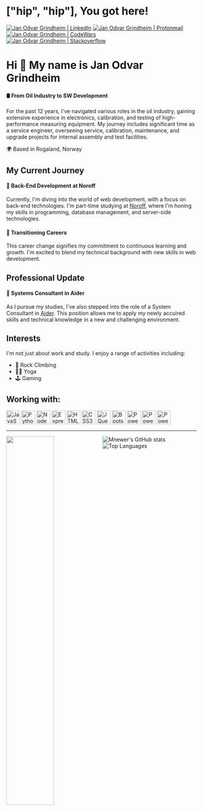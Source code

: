 # ["hip", "hip"], You got here!

<td valign="top"><a href="https://www.linkedin.com/in/jan-odvar-grindheim-90583352/"><img src="https://img.shields.io/badge/LinkedIn-0077B5?style=for-the-badge&logo=linkedin&logoColor=white" alt="Jan Odvar Grindheim | LinkedIn"/></a></td>

<td valign="top" size="120">
<a href="mailto:jocodes@proton.me"><img src="https://img.shields.io/badge/ProtonMail-8B89CC?style=for-the-badge&logo=protonmail&logoColor=white" alt="Jan Odvar Grindheim | Protonmail"/></a></td>

<td valign="top"><a href="https://www.codewars.com/users/Mnewer"><img src="https://img.shields.io/badge/Codewars-B1361E?style=for-the-badge&logo=codewars&logoColor=grey" alt="Jan Odvar Grindheim | CodeWars"/></a></td>

<td valign="top" size="120">
<a href="https://stackoverflow.com/users/14577927/jan-odvar-grindheim"><img src="https://img.shields.io/badge/-Stackoverflow-FE7A16?style=for-the-badge&logo=stack-overflow&logoColor=white" alt="Jan Odvar Grindheim | Stackoverflow"/></a></td>

Hi 👋 My name is Jan Odvar Grindheim
====================================

#### 🛢️ From Oil Industry to SW Development

For the past 12 years, I've navigated various roles in the oil industry, gaining extensive experience in electronics, calibration, and testing of high-performance measuring equipment. My journey includes significant time as a service engineer, overseeing service, calibration, maintenance, and upgrade projects for internal assembly and test facilities.

🌍 Based in Rogaland, Norway

## My Current Journey

#### 🧠 Back-End Development at Noroff

Currently, I'm diving into the world of web development, with a focus on back-end technologies. I'm part-time studying at [Noroff](https://www.noroff.no/en/studies/vocational-school/back-end-development), where I'm honing my skills in programming, database management, and server-side technologies.

#### 🚀 Transitioning Careers

This career change signifies my commitment to continuous learning and growth. I'm excited to blend my technical background with new skills in web development.

## Professional Update

#### 💼 Systems Consultant in Aider

As I pursue my studies, I've also stepped into the role of a System Consultant in [Aider](https://aider.no/#). This position allows me to apply my newly accuired skills and technical knowledge in a new and challenging environment.

## Interests

I'm not just about work and study. I enjoy a range of activities including:

* 🧗 Rock Climbing
* 🧘‍♂️ Yoga
* 🕹️ Gaming

## Working with:

<p align="left">
<a href="https://developer.mozilla.org/en-US/docs/Web/JavaScript" target="_blank" rel="noreferrer"><img src="https://raw.githubusercontent.com/danielcranney/readme-generator/main/public/icons/skills/javascript-colored.svg" width="36" height="36" alt="JavaScript" /></a>
<a href="https://www.python.org/" target="_blank" rel="noreferrer"><img src="https://raw.githubusercontent.com/danielcranney/readme-generator/main/public/icons/skills/python-colored.svg" width="36" height="36" alt="Python" /></a>
<a href="https://nodejs.org/en/" target="_blank" rel="noreferrer"><img src="https://raw.githubusercontent.com/danielcranney/readme-generator/main/public/icons/skills/nodejs-colored.svg" width="36" height="36" alt="NodeJS" /></a>
            <a href="https://expressjs.com/" target="_blank" rel="noreferrer"><img src="https://raw.githubusercontent.com/danielcranney/readme-generator/main/public/icons/skills/express-colored.svg" width="36" height="36" alt="Express" /></a>
<a href="https://developer.mozilla.org/en-US/docs/Glossary/HTML5" target="_blank" rel="noreferrer"><img src="https://raw.githubusercontent.com/danielcranney/readme-generator/main/public/icons/skills/html5-colored.svg" width="36" height="36" alt="HTML5" /></a>
<a href="https://www.w3.org/TR/CSS/#css" target="_blank" rel="noreferrer"><img src="https://raw.githubusercontent.com/danielcranney/readme-generator/main/public/icons/skills/css3-colored.svg" width="36" height="36" alt="CSS3" /></a>
<a href="https://jquery.com/" target="_blank" rel="noreferrer"><img src="https://raw.githubusercontent.com/danielcranney/readme-generator/main/public/icons/skills/jquery-colored.svg" width="36" height="36" alt="JQuery" /></a>
<a href="https://getbootstrap.com/" target="_blank" rel="noreferrer"><img src="https://raw.githubusercontent.com/danielcranney/readme-generator/main/public/icons/skills/bootstrap-colored.svg" width="36" height="36" alt="Bootstrap" /></a>
<a href="https://powerbi.microsoft.com/" target="_blank" rel="noreferrer"><img src="https://cdn-dynmedia-1.microsoft.com/is/image/microsoftcorp/Analysts_PBI?resMode=sharp2&op_usm=1.5,0.65,15,0&wid=36&qlt=99&fmt=png-alpha&fit=constrain" width="36" height="36" alt="PowerBI" /></a>
<a href="https://flow.microsoft.com/" target="_blank" rel="noreferrer"><img src="https://www.microsoft.com/content/dam/microsoft/final/en-us/microsoft-brand/icons/Hero_PAU_icon.png" width="36" height="36" alt="PowerAutomate" /></a>
<a href="https://powerapps.microsoft.com/" target="_blank" rel="noreferrer"><img src="https://www.microsoft.com/content/dam/microsoft/final/en-us/microsoft-product-and-services/power-platform/Microsoft_Power_Platform_Icons_PowerApps.svg" width="36" height="36" alt="PowerApps" /></a>
</p>

---

<a href="https://www.codewars.com/users/Mnewer"><img align="left" width="50%" src = "https://www.codewars.com/users/Mnewer/badges/large" />

<a href="http://www.github.com/Mnewer"><img align="left" src="https://github-readme-stats.vercel.app/api?username=Mnewer&show_icons=true&hide=&count_private=true&title_color=0891b2&text_color=ffffff&icon_color=0891b2&bg_color=1c1917&hide_border=true&show_icons=true" alt="Mnewer's GitHub stats" /></a>

<a href="https://github.com/Mnewer" align="left"><img align="left" src="https://github-readme-stats.vercel.app/api/top-langs/?username=Mnewer&langs_count=10&title_color=0891b2&text_color=ffffff&icon_color=0891b2&bg_color=1c1917&hide_border=true&locale=en&custom_title=Top%20%Languages" alt="Top Languages" /></a>
